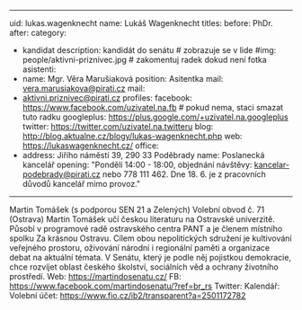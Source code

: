 
---
uid: lukas.wagenknecht
name:    Lukáš Wagenknecht
titles:
  before: PhDr.
  after:
category:
  - kandidat
description: kandidát do senátu # zobrazuje se v lide
#img: people/aktivni-priznivec.jpg # zakomentuj radek dokud není fotka
asistenti:
  - name: Mgr. Věra Marušiaková
    position: Asitentka
    mail: vera.marusiakova@pirati.cz
mail:
  - aktivni.priznivec@pirati.cz
profiles:
  facebook: https://www.facebook.com/uzivatel.na.fb  # pokud nema, staci smazat tuto radku
  googleplus: https://plus.google.com/+uzivatel.na.googleplus
  twitter: https://twitter.com/uzivatel.na.twitteru
  blog: http://blog.aktualne.cz/blogy/lukas-wagenknecht.php
  web: https://lukaswagenknecht.cz/
office:
  - address: Jiřího náměstí 39, 290 33  Poděbrady
    name: Poslanecká kancelář
    opening: "Pondělí 14:00 - 18:00, objednání návštěvy: kancelar-podebrady@pirati.cz nebo 778 111 462. Dne 18. 6. je z pracovních důvodů kancelář mimo provoz."
---

Martin Tomášek (s podporou SEN 21 a Zelených)
Volební obvod č. 71 (Ostrava)
Martin Tomášek učí českou literaturu na Ostravské univerzitě. Působí v programové radě ostravského centra PANT a je členem místního spolku Za krásnou Ostravu. Cílem obou nepolitických sdružení je kultivování veřejného prostoru, oživování národní i regionální paměti a organizace debat na aktuální témata. V Senátu, který je podle něj pojistkou demokracie, chce rozvíjet oblast českého školství, sociálních věd a ochrany životního prostředí.
Web: https://martindosenatu.cz/
FB: https://www.facebook.com/martindosenatu/?ref=br_rs
Twitter:
Kalendář:
Volební účet: https://www.fio.cz/ib2/transparent?a=2501172782



